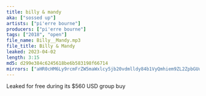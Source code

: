 ```yaml
---
title: billy & mandy
aka: ["sossed up"]
artists: ["pi'erre bourne"]
producers: ["pi'erre bourne"]
tags: ["2018", "open"]
file_name: Billy__Mandy.mp3
file_title: Billy & Mandy
leaked: 2023-04-02
length: 3:15
md5: d299e384c6245618be6b583198f66714
mirrors: ["aHR0cHM6Ly9rcmFrZW5maWxlcy5jb20vdmlldy84b1VyQmhiem9ZL2ZpbGUuaHRtbA==", "aHR0cHM6Ly9kYnJlZS5vcmcvdi82ODNiZTU="]
---
```

Leaked for free during its $560 USD group buy
